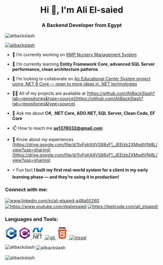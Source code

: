 <h1 align="center">Hi 👋, I'm Ali El-saied</h1>
<h3 align="center">A Backend Developer from Egypt</h3>

<p align="left"> <img src="https://komarev.com/ghpvc/?username=alibackslash&label=Profile%20views&color=0e75b6&style=flat" alt="alibackslash" /> </p>

<p align="left"> <a href="https://github.com/ryo-ma/github-profile-trophy"><img src="https://github-profile-trophy.vercel.app/?username=alibackslash" alt="alibackslash" /></a> </p>

- 🔭 I’m currently working on [KMP Nursery Management System](https://github.com/AliBackSlash/KMP-Kindergarten-Management-Program.git)

- 🌱 I’m currently learning **Entity Framework Core, advanced SQL Server performance, clean architecture patterns**

- 👯 I’m looking to collaborate on [An Educational Center System project using .NET 9 Core — open to more ideas in .NET technologies](https://github.com/Joo110/Education_Center_WithEF)

- 👨‍💻 All of my projects are available at [https://github.com/AliBackSlash?tab=repositories&type=source](https://github.com/AliBackSlash?tab=repositories&type=source)

- 💬 Ask me about **C#, .NET Core, ADO.NET, SQL Server, Clean Code, EF Core**

- 📫 How to reach me **ae1378032@gmail.com**

- 📄 Know about my experiences [https://drive.google.com/file/d/1IvFphX4VS88vF1_JEElzb2XMqdlVNj8L/view?usp=sharing](https://drive.google.com/file/d/1IvFphX4VS88vF1_JEElzb2XMqdlVNj8L/view?usp=sharing)

- ⚡ Fun fact **I built my first real-world system for a client in my early learning phase — and they’re using it in production!**

<h3 align="left">Connect with me:</h3>
<p align="left">
<a href="https://linkedin.com/in/www.linkedin.com/in/ali-elsaied-a48a50260" target="blank"><img align="center" src="https://raw.githubusercontent.com/rahuldkjain/github-profile-readme-generator/master/src/images/icons/Social/linked-in-alt.svg" alt="www.linkedin.com/in/ali-elsaied-a48a50260" height="30" width="40" /></a>
<a href="https://www.youtube.com/c/https://www.youtube.com/@alielsaied" target="blank"><img align="center" src="https://raw.githubusercontent.com/rahuldkjain/github-profile-readme-generator/master/src/images/icons/Social/youtube.svg" alt="https://www.youtube.com/@alielsaied" height="30" width="40" /></a>
<a href="https://www.leetcode.com/https://leetcode.com/ali_elsaied/" target="blank"><img align="center" src="https://raw.githubusercontent.com/rahuldkjain/github-profile-readme-generator/master/src/images/icons/Social/leet-code.svg" alt="https://leetcode.com/ali_elsaied/" height="30" width="40" /></a>
</p>

<h3 align="left">Languages and Tools:</h3>
<p align="left"> <a href="https://www.w3schools.com/cpp/" target="_blank" rel="noreferrer"> <img src="https://raw.githubusercontent.com/devicons/devicon/master/icons/cplusplus/cplusplus-original.svg" alt="cplusplus" width="40" height="40"/> </a> <a href="https://www.w3schools.com/cs/" target="_blank" rel="noreferrer"> <img src="https://raw.githubusercontent.com/devicons/devicon/master/icons/csharp/csharp-original.svg" alt="csharp" width="40" height="40"/> </a> <a href="https://dotnet.microsoft.com/" target="_blank" rel="noreferrer"> <img src="https://raw.githubusercontent.com/devicons/devicon/master/icons/dot-net/dot-net-original-wordmark.svg" alt="dotnet" width="40" height="40"/> </a> <a href="https://git-scm.com/" target="_blank" rel="noreferrer"> <img src="https://www.vectorlogo.zone/logos/git-scm/git-scm-icon.svg" alt="git" width="40" height="40"/> </a> <a href="https://www.w3.org/html/" target="_blank" rel="noreferrer"> <img src="https://raw.githubusercontent.com/devicons/devicon/master/icons/html5/html5-original-wordmark.svg" alt="html5" width="40" height="40"/> </a> <a href="https://www.microsoft.com/en-us/sql-server" target="_blank" rel="noreferrer"> <img src="https://www.svgrepo.com/show/303229/microsoft-sql-server-logo.svg" alt="mssql" width="40" height="40"/> </a> </p>

<p><img align="left" src="https://github-readme-stats.vercel.app/api/top-langs?username=alibackslash&show_icons=true&locale=en&layout=compact" alt="alibackslash" /></p>

<p>&nbsp;<img align="center" src="https://github-readme-stats.vercel.app/api?username=alibackslash&show_icons=true&locale=en" alt="alibackslash" /></p>

<p><img align="center" src="https://github-readme-streak-stats.herokuapp.com/?user=alibackslash&" alt="alibackslash" /></p>
